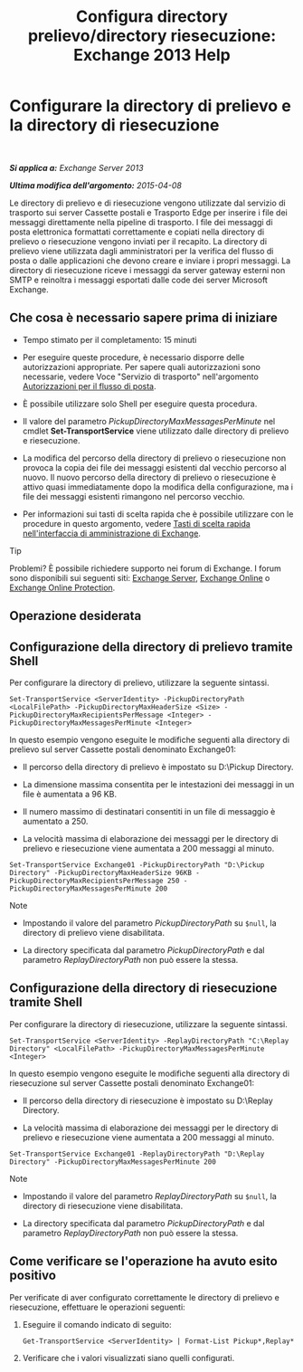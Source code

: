 ﻿---
title: 'Configura directory prelievo/directory riesecuzione: Exchange 2013 Help'
TOCTitle: Configurare la directory di prelievo e la directory di riesecuzione
ms:assetid: c9ca7358-9a08-4f57-89d0-910e4438df8a
ms:mtpsurl: https://technet.microsoft.com/it-it/library/Bb124549(v=EXCHG.150)
ms:contentKeyID: 50481685
ms.date: 05/22/2018
mtps_version: v=EXCHG.150
ms.translationtype: MT
---

# Configurare la directory di prelievo e la directory di riesecuzione

 

_**Si applica a:** Exchange Server 2013_

_**Ultima modifica dell'argomento:** 2015-04-08_

Le directory di prelievo e di riesecuzione vengono utilizzate dal servizio di trasporto sui server Cassette postali e Trasporto Edge per inserire i file dei messaggi direttamente nella pipeline di trasporto. I file dei messaggi di posta elettronica formattati correttamente e copiati nella directory di prelievo o riesecuzione vengono inviati per il recapito. La directory di prelievo viene utilizzata dagli amministratori per la verifica del flusso di posta o dalle applicazioni che devono creare e inviare i propri messaggi. La directory di riesecuzione riceve i messaggi da server gateway esterni non SMTP e reinoltra i messaggi esportati dalle code dei server Microsoft Exchange.

## Che cosa è necessario sapere prima di iniziare

  - Tempo stimato per il completamento: 15 minuti

  - Per eseguire queste procedure, è necessario disporre delle autorizzazioni appropriate. Per sapere quali autorizzazioni sono necessarie, vedere Voce "Servizio di trasporto" nell'argomento [Autorizzazioni per il flusso di posta](mail-flow-permissions-exchange-2013-help.md).

  - È possibile utilizzare solo Shell per eseguire questa procedura.

  - Il valore del parametro *PickupDirectoryMaxMessagesPerMinute* nel cmdlet **Set-TransportService** viene utilizzato dalle directory di prelievo e riesecuzione.

  - La modifica del percorso della directory di prelievo o riesecuzione non provoca la copia dei file dei messaggi esistenti dal vecchio percorso al nuovo. Il nuovo percorso della directory di prelievo o riesecuzione è attivo quasi immediatamente dopo la modifica della configurazione, ma i file dei messaggi esistenti rimangono nel percorso vecchio.

  - Per informazioni sui tasti di scelta rapida che è possibile utilizzare con le procedure in questo argomento, vedere [Tasti di scelta rapida nell'interfaccia di amministrazione di Exchange](keyboard-shortcuts-in-the-exchange-admin-center-exchange-online-protection-help.md).


> [!TIP]
> Problemi? È possibile richiedere supporto nei forum di Exchange. I forum sono disponibili sui seguenti siti: <A href="https://go.microsoft.com/fwlink/p/?linkid=60612">Exchange Server</A>, <A href="https://go.microsoft.com/fwlink/p/?linkid=267542">Exchange Online</A> o <A href="https://go.microsoft.com/fwlink/p/?linkid=285351">Exchange Online Protection</A>.



## Operazione desiderata

## Configurazione della directory di prelievo tramite Shell

Per configurare la directory di prelievo, utilizzare la seguente sintassi.

    Set-TransportService <ServerIdentity> -PickupDirectoryPath <LocalFilePath> -PickupDirectoryMaxHeaderSize <Size> -PickupDirectoryMaxRecipientsPerMessage <Integer> -PickupDirectoryMaxMessagesPerMinute <Integer>

In questo esempio vengono eseguite le modifiche seguenti alla directory di prelievo sul server Cassette postali denominato Exchange01:

  - Il percorso della directory di prelievo è impostato su D:\\Pickup Directory.

  - La dimensione massima consentita per le intestazioni dei messaggi in un file è aumentata a 96 KB.

  - Il numero massimo di destinatari consentiti in un file di messaggio è aumentato a 250.

  - La velocità massima di elaborazione dei messaggi per le directory di prelievo e riesecuzione viene aumentata a 200 messaggi al minuto.

<!-- end list -->

    Set-TransportService Exchange01 -PickupDirectoryPath "D:\Pickup Directory" -PickupDirectoryMaxHeaderSize 96KB -PickupDirectoryMaxRecipientsPerMessage 250 -PickupDirectoryMaxMessagesPerMinute 200


> [!NOTE]
> <UL>
> <LI>
> <P>Impostando il valore del parametro <EM>PickupDirectoryPath</EM> su <CODE>$null</CODE>, la directory di prelievo viene disabilitata.</P>
> <LI>
> <P>La directory specificata dal parametro <EM>PickupDirectoryPath</EM> e dal parametro <EM>ReplayDirectoryPath</EM> non può essere la stessa.</P></LI></UL>



## Configurazione della directory di riesecuzione tramite Shell

Per configurare la directory di riesecuzione, utilizzare la seguente sintassi.

    Set-TransportService <ServerIdentity> -ReplayDirectoryPath "C:\Replay Directory" <LocalFilePath> -PickupDirectoryMaxMessagesPerMinute <Integer>

In questo esempio vengono eseguite le modifiche seguenti alla directory di riesecuzione sul server Cassette postali denominato Exchange01:

  - Il percorso della directory di riesecuzione è impostato su D:\\Replay Directory.

  - La velocità massima di elaborazione dei messaggi per le directory di prelievo e riesecuzione viene aumentata a 200 messaggi al minuto.

<!-- end list -->

    Set-TransportService Exchange01 -ReplayDirectoryPath "D:\Replay Directory" -PickupDirectoryMaxMessagesPerMinute 200


> [!NOTE]
> <UL>
> <LI>
> <P>Impostando il valore del parametro <EM>ReplayDirectoryPath</EM> su <CODE>$null</CODE>, la directory di riesecuzione viene disabilitata.</P>
> <LI>
> <P>La directory specificata dal parametro <EM>PickupDirectoryPath</EM> e dal parametro <EM>ReplayDirectoryPath</EM> non può essere la stessa.</P></LI></UL>



## Come verificare se l'operazione ha avuto esito positivo

Per verificate di aver configurato correttamente le directory di prelievo e riesecuzione, effettuare le operazioni seguenti:

1.  Eseguire il comando indicato di seguito:
    
        Get-TransportService <ServerIdentity> | Format-List Pickup*,Replay*

2.  Verificare che i valori visualizzati siano quelli configurati.

